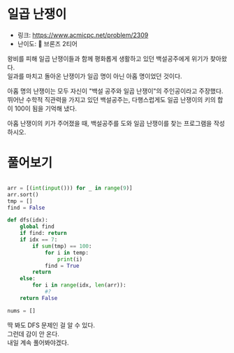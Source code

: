 # 일곱 난쟁이

- 링크: https://www.acmicpc.net/problem/2309
- 난이도: 🥉 브론즈 2티어

왕비를 피해 일곱 난쟁이들과 함께 평화롭게 생활하고 있던 백설공주에게 위기가 찾아왔다.  
일과를 마치고 돌아온 난쟁이가 일곱 명이 아닌 아홉 명이었던 것이다.  

아홉 명의 난쟁이는 모두 자신이 "백설 공주와 일곱 난쟁이"의 주인공이라고 주장했다.   
뛰어난 수학적 직관력을 가지고 있던 백설공주는, 다행스럽게도 일곱 난쟁이의 키의 합이 100이 됨을 기억해 냈다.  

아홉 난쟁이의 키가 주어졌을 때, 백설공주를 도와 일곱 난쟁이를 찾는 프로그램을 작성하시오.  

# 풀어보기

```python

arr = [(int(input())) for _ in range(9)]
arr.sort()
tmp = []
find = False

def dfs(idx):
    global find
    if find: return
    if idx == 7:
        if sum(tmp) == 100:
            for i in temp:
                print(i)
            find = True
        return
    else:
        for i in range(idx, len(arr)):
            #?
    return False

nums = []
```

딱 봐도 DFS 문제인 걸 알 수 있다.  
그런데 감이 안 온다.  
내일 계속 풀어봐야겠다.
